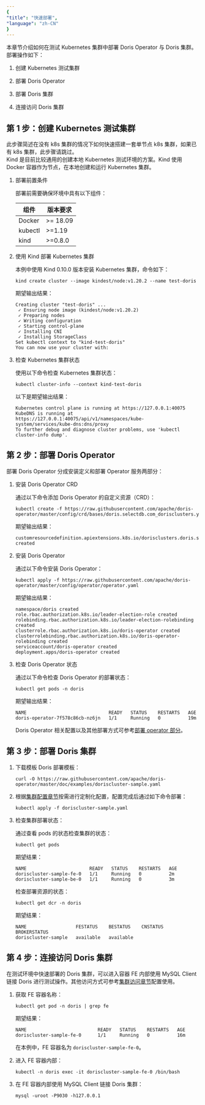 ```yaml
---
{
"title": "快速部署",
"language": "zh-CN"
}
---
```


<!-- 
Licensed to the Apache Software Foundation (ASF) under one
or more contributor license agreements.  See the NOTICE file
distributed with this work for additional information
regarding copyright ownership.  The ASF licenses this file
to you under the Apache License, Version 2.0 (the
"License"); you may not use this file except in compliance
with the License.  You may obtain a copy of the License at
  http://www.apache.org/licenses/LICENSE-2.0
Unless required by applicable law or agreed to in writing,
software distributed under the License is distributed on an
"AS IS" BASIS, WITHOUT WARRANTIES OR CONDITIONS OF ANY
KIND, either express or implied.  See the License for the
specific language governing permissions and limitations
under the License.
-->

本章节介绍如何在测试 Kubernetes 集群中部署 Doris Operator 与 Doris 集群。
部署操作如下：

1. 创建 Kubernetes 测试集群

2. 部署 Doris Operator

3. 部署 Doris 集群

4. 连接访问 Doris 集群

## 第 1 步：创建 Kubernetes 测试集群

此步骤简述在没有 k8s 集群的情况下如何快速搭建一套单节点 k8s 集群，如果已有 k8s 集群，此步骤请跳过。  
Kind 是目前比较通用的创建本地 Kubernetes 测试环境的方案。Kind 使用 Docker 容器作为节点，在本地创建和运行 Kubernetes 集群。

1. 部署前置条件

   部署前需要确保环境中具有以下组件：

   | 组件      | 版本要求      |
   |---------|-----------|
   | Docker  | \>= 18.09 |
   | kubectl | \>=1.19   |
   | kind    | \>=0.8.0  |

2. 使用 Kind 部署 Kubernetes 集群

   本例中使用 Kind 0.10.0 版本安装 Kubernetes 集群，命令如下：

   ```shell
   kind create cluster --image kindest/node:v1.20.2 --name test-doris
   ```
   期望输出结果：

   ```
   Creating cluster "test-doris" ...
    ✓ Ensuring node image (kindest/node:v1.20.2)
    ✓ Preparing nodes
    ✓ Writing configuration
    ✓ Starting control-plane
    ✓ Installing CNI
    ✓ Installing StorageClass
   Set kubectl context to "kind-test-doris"
   You can now use your cluster with:
   ```

3. 检查 Kubernetes 集群状态

   使用以下命令检查 Kubernetes 集群状态：

   ```shell
   kubectl cluster-info --context kind-test-doris
   ```

   以下是期望输出结果：
   
   ```
   Kubernetes control plane is running at https://127.0.0.1:40075
   KubeDNS is running at https://127.0.0.1:40075/api/v1/namespaces/kube-system/services/kube-dns:dns/proxy
   To further debug and diagnose cluster problems, use 'kubectl cluster-info dump'.
   ```

## 第 2 步：部署 Doris Operator

部署 Doris Operator 分成安装定义和部署 Operator 服务两部分：

1. 安装 Doris Operator CRD

   通过以下命令添加 Doris Operator 的自定义资源（CRD）：

   ```shell
   kubectl create -f https://raw.githubusercontent.com/apache/doris-operator/master/config/crd/bases/doris.selectdb.com_dorisclusters.yaml
   ```
   期望输出结果：

   ```
   customresourcedefinition.apiextensions.k8s.io/dorisclusters.doris.selectdb.com created
   ```

2. 安装 Doris Operator

   通过以下命令安装 Doris Operator：

   ```shell
   kubectl apply -f https://raw.githubusercontent.com/apache/doris-operator/master/config/operator/operator.yaml
   ```
   期望输出结果：

   ```
   namespace/doris created
   role.rbac.authorization.k8s.io/leader-election-role created
   rolebinding.rbac.authorization.k8s.io/leader-election-rolebinding created
   clusterrole.rbac.authorization.k8s.io/doris-operator created
   clusterrolebinding.rbac.authorization.k8s.io/doris-operator-rolebinding created
   serviceaccount/doris-operator created
   deployment.apps/doris-operator created
   ```

3. 检查 Doris Operator 状态

   通过以下命令检查 Doris Operator 的部署状态：

   ```shell
   kubectl get pods -n doris
   ```
   期望输出结果：

   ```
   NAME                              READY   STATUS    RESTARTS   AGE
   doris-operator-7f578c86cb-nz6jn   1/1     Running   0          19m
   ```
   
   Doris Operator 相关配置以及其他部署方式可参考[部署 operator 部分](./install-operator.md)。

## 第 3 步：部署 Doris 集群

1. 下载模板 Doris 部署模板：

   ```shell
   curl -O https://raw.githubusercontent.com/apache/doris-operator/master/doc/examples/doriscluster-sample.yaml
   ```

2. 根据[集群配置章节](./install-config-cluster.md)按需进行定制化配置，配置完成后通过如下命令部署：

   ```shell
   kubectl apply -f doriscluster-sample.yaml
   ```

3. 检查集群部署状态：

   通过查看 pods 的状态检查集群的状态：

   ```shell
   kubectl get pods
   ```

   期望结果：

   ```
   NAME                       READY   STATUS    RESTARTS   AGE
   doriscluster-sample-fe-0   1/1     Running   0          2m
   doriscluster-sample-be-0   1/1     Running   0          3m
   ```

   检查部署资源的状态：

   ```shell
   kubectl get dcr -n doris
   ```

   期望结果：

   ```
   NAME                  FESTATUS    BESTATUS    CNSTATUS   BROKERSTATUS
   doriscluster-sample   available   available
   ```

## 第 4 步：连接访问 Doris 集群

在测试环境中快速部署的 Doris 集群，可以进入容器 FE 内部使用 MySQL Client 链接 Doris 进行测试操作。其他访问方式可参考[集群访问章节](./install-config-cluster.md#访问配置)配置使用。

1. 获取 FE 容器名称：

   ```shell
   kubectl get pod -n doris | grep fe
   ```
   
   期望结果：

   ```
   NAME                          READY   STATUS    RESTARTS   AGE  
   doriscluster-sample-fe-0      1/1     Running   0          16m
   ```

   在本例中，FE 容器名为 `doriscluster-sample-fe-0`。


2. 进入 FE 容器内部：

   ```shell
   kubectl -n doris exec -it doriscluster-sample-fe-0 /bin/bash
   ```

3. 在 FE 容器内部使用 MySQL Client 链接 Doris 集群：

   ```shell
   mysql -uroot -P9030 -h127.0.0.1
   ```